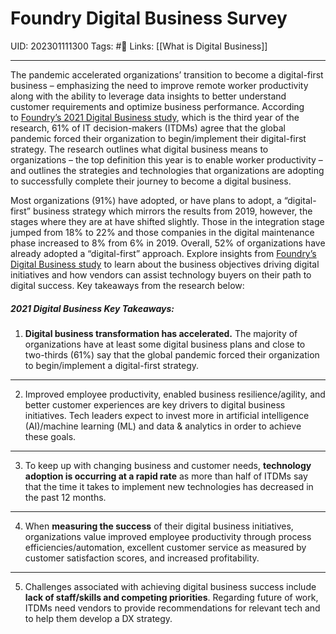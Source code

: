 # Foundry Digital Business Survey
UID: 202301111300
Tags: #🌱 
Links: [[What is Digital Business]]

---
The pandemic accelerated organizations’ transition to become a digital-first business – emphasizing the need to improve remote worker productivity along with the ability to leverage data insights to better understand customer requirements and optimize business performance. According to [Foundry’s 2021 Digital Business study](https://resources.idg.com/download/digital-business-executive-summary?__hstc=241435677.8a96b4e94e10f9720b052ad6e0e0d982.1673413074480.1673413074480.1673413074480.1&__hssc=241435677.1.1673413074480&__hsfp=937398464), which is the third year of the research, 61% of IT decision-makers (ITDMs) agree that the global pandemic forced their organization to begin/implement their digital-first strategy. The research outlines what digital business means to organizations – the top definition this year is to enable worker productivity – and outlines the strategies and technologies that organizations are adopting to successfully complete their journey to become a digital business.

Most organizations (91%) have adopted, or have plans to adopt, a “digital-first” business strategy which mirrors the results from 2019, however, the stages where they are at have shifted slightly. Those in the integration stage jumped from 18% to 22% and those companies in the digital maintenance phase increased to 8% from 6% in 2019. Overall, 52% of organizations have already adopted a “digital-first” approach. Explore insights from [Foundry’s Digital Business study](https://resources.idg.com/download/digital-business-executive-summary?__hstc=241435677.8a96b4e94e10f9720b052ad6e0e0d982.1673413074480.1673413074480.1673413074480.1&__hssc=241435677.1.1673413074480&__hsfp=937398464) to learn about the business objectives driving digital initiatives and how vendors can assist technology buyers on their path to digital success. Key takeaways from the research below:

##### **2021 Digital Business Key Takeaways:**

1.  **Digital business transformation has accelerated.** The majority of organizations have at least some digital business plans and close to two-thirds (61%) say that the global pandemic forced their organization to begin/implement a digital-first strategy.  
---    
2.  Improved employee productivity, enabled business resilience/agility, and better customer experiences are key drivers to digital business initiatives. Tech leaders expect to invest more in artificial intelligence (AI)/machine learning (ML) and data & analytics in order to achieve these goals.  
 ---    
3.  To keep up with changing business and customer needs, **technology adoption is occurring at a rapid rate** as more than half of ITDMs say that the time it takes to implement new technologies has decreased in the past 12 months.  
---    
4.  When **measuring the success** of their digital business initiatives, organizations value improved employee productivity through process efficiencies/automation, excellent customer service as measured by customer satisfaction scores, and increased profitability.  
---    
5.  Challenges associated with achieving digital business success include **lack of staff/skills and competing priorities**. Regarding future of work, ITDMs need vendors to provide recommendations for relevant tech and to help them develop a DX strategy.